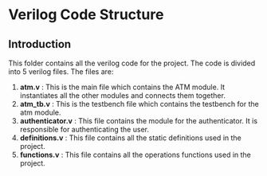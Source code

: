 # Verilog Code Structure
## Introduction
This folder contains all the verilog code for the project. The code is divided into 5 verilog files. The files are:
1. **atm.v** : This is the main file which contains the ATM module. It instantiates all the other modules and connects them together.
2. **atm_tb.v** : This is the testbench file which contains the testbench for the atm module.
3. **authenticator.v** : This file contains the module for the authenticator. It is responsible for authenticating the user.
4. **definitions.v** : This file contains all the static definitions used in the project.
5. **functions.v** : This file contains all the operations functions used in the project.
